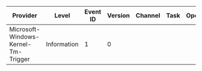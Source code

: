 Provider                             |  Level        |  Event ID  |  Version  |  Channel  |  Task  |  Opcode  |  Keyword  |  Message
-------------------------------------|---------------|------------|-----------|-----------|--------|----------|-----------|---------
Microsoft-Windows-Kernel-Tm-Trigger  |  Information  |  1         |  0        |           |        |          |           |